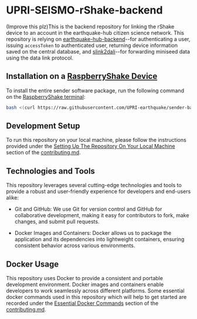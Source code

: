 # UPRI-SEISMO-rShake-backend
(Improve this plz)This is the backend repository for linking the rShake device to an account in the earthquake-hub citizen science network. This repository is relying on [earthquake-hub-backend](https://github.com/UPRI-earthquake/earthquake-hub-backend)--for authenticating a user, issuing `accessToken` to authenticated user, returning device information saved on the central database, and [slink2dali](https://github.com/UPRI-earthquake/sender-slink2dali)--for forwarding miniseed data using the data link protocol.

## Installation on a [RaspberryShake Device](https://shop.raspberryshake.org/)
To install the entire sender software package, run the following command on the [RaspberryShake terminal](https://manual.raspberryshake.org/ssh.html):
```bash
bash <(curl https://raw.githubusercontent.com/UPRI-earthquake/sender-backend/main/install.sh)
```

## Development Setup
To run this repository on your local machine, please follow the instructions provided under the [Setting Up The Repository On Your Local Machine](CONTRIBUTING.md#setting-up-the-repository-on-your-local-machine) section of the [contributing.md](CONTRIBUTING.md).

## Technologies and Tools
This repository leverages several cutting-edge technologies and tools to provide a robust and user-friendly experience for developers and end-users alike:

- Git and GitHub: We use Git for version control and GitHub for collaborative development, making it easy for contributors to fork, make changes, and submit pull requests.

- Docker Images and Containers: Docker allows us to package the application and its dependencies into lightweight containers, ensuring consistent behavior across various environments.

## Docker Usage
This repository uses Docker to provide a consistent and portable development environment. Docker images and containers enable developers to work seamlessly across different platforms. Some essential docker commands used in this repository which will help to get started are recorded under the [Essential Docker Commands](CONTRIBUTING.md#essential-docker-commands) section of the [contributing.md](CONTRIBUTING.md).
